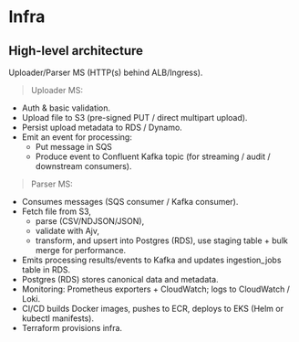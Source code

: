 # Infra

## High-level architecture

Uploader/Parser MS (HTTP(s) behind ALB/Ingress).

> Uploader MS:

- Auth & basic validation.
- Upload file to S3 (pre-signed PUT / direct multipart upload).
- Persist upload metadata to RDS / Dynamo.
- Emit an event for processing:
  - Put message in SQS
  - Produce event to Confluent Kafka topic (for streaming / audit / downstream consumers).

> Parser MS:

- Consumes messages (SQS consumer / Kafka consumer).
- Fetch file from S3,
  - parse (CSV/NDJSON/JSON),
  - validate with Ajv,
  - transform, and upsert into Postgres (RDS), use staging table + bulk merge for performance.
- Emits processing results/events to Kafka and updates ingestion_jobs table in RDS.
- Postgres (RDS) stores canonical data and metadata.
- Monitoring: Prometheus exporters + CloudWatch; logs to CloudWatch / Loki.
- CI/CD builds Docker images, pushes to ECR, deploys to EKS (Helm or kubectl manifests).
- Terraform provisions infra.
